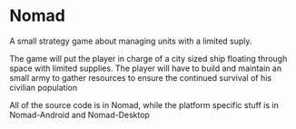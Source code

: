 Nomad
=====

A small strategy game about managing units with a limited suply.


The game will put the player in charge of a city sized ship 
floating through space with limited supplies.  The player will
have to build and maintain an small army to gather resources
to ensure the continued survival of his civilian population

All of the source code is in Nomad, while the platform specific stuff is in Nomad-Android and Nomad-Desktop
